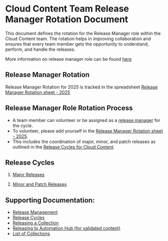 # Cloud Content Team Release Manager Rotation Document

This document defines the rotation for the Release Manager role within the Cloud Content team. The rotation helps in improving collaboration and ensures that every team member gets the opportunity to understand, perform, and handle the releases.

More information on release manager role can be found [here](./release_management.md#release-manager-role)


## Release Manager Rotation

Release Manager Rotation for 2025 is tracked in the spreadsheet
[Release Manager Rotation sheet - 2025](https://docs.google.com/spreadsheets/d/1ek26bZYFxOLPVfVqbQ34FSb0ZSIsWbUug16TPe9YYy4/edit?usp=sharing)

## Release Manager Role Rotation Process
- A team member can volunteer or be assigned as a [release manager](./release_management.md#release-manager-role) for the cycle.
- To volunteer, please add yourself in the [Release Manager Rotation sheet - 2025](https://docs.google.com/spreadsheets/d/1ek26bZYFxOLPVfVqbQ34FSb0ZSIsWbUug16TPe9YYy4/edit?usp=sharing).
- This includes the coordination of major, minor, and patch releases as outlined in the [Release Cycles for Cloud Content](./release_management.md#what-does-the-release-manager-do).


## Release Cycles

1. [Major Releases](./release_cycles.md#major-releases)

2. [Minor and Patch Releases](./release_cycles.md#minor-and-patch-releases)


## Supporting Documentation:
- [Release Management](./release_management.md)
- [Release Cycles](./release_cycles.md)
- [Releasing a Collection](./release_collections.md)
- [Releasing to Automation Hub (for validated content)](release_automation_hub.md)
- [List of Collections](../collections_overview.md)
